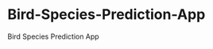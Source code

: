    # Bird-Species-Prediction-App
Bird Species Prediction App
     
          
         
                       
             
                        
             
                                  
                                             
                                     
                                                                            
                                        
                                                                             
                        
                   
